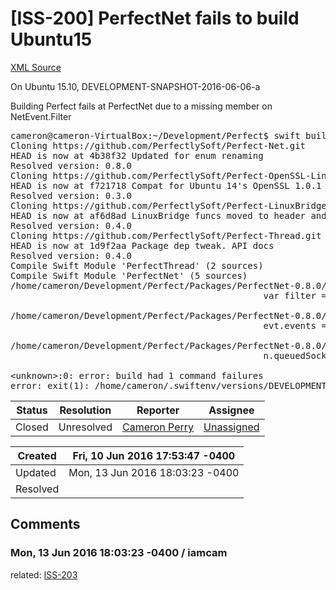 # [ISS-200] PerfectNet fails to build Ubuntu15

[XML Source](./xml/ISS-200.xml)
<p><p>On Ubuntu 15.10, DEVELOPMENT-SNAPSHOT-2016-06-06-a</p>

<p>Building Perfect fails at PerfectNet due to a missing member on NetEvent.Filter</p>

<div class="code panel" style="border-width: 1px;"><div class="codeContent panelContent">
<pre class="code-java">
cameron@cameron-VirtualBox:~/Development/Perfect$ swift build
Cloning https:<span class="code-comment">//github.com/PerfectlySoft/Perfect-Net.git
</span>HEAD is now at 4b38f32 Updated <span class="code-keyword">for</span> <span class="code-keyword">enum</span> renaming
Resolved version: 0.8.0
Cloning https:<span class="code-comment">//github.com/PerfectlySoft/Perfect-OpenSSL-Linux.git
</span>HEAD is now at f721718 Compat <span class="code-keyword">for</span> Ubuntu 14's OpenSSL 1.0.1
Resolved version: 0.3.0
Cloning https:<span class="code-comment">//github.com/PerfectlySoft/Perfect-LinuxBridge.git
</span>HEAD is now at af6d8ad LinuxBridge funcs moved to header and extern inlined
Resolved version: 0.4.0
Cloning https:<span class="code-comment">//github.com/PerfectlySoft/Perfect-<span class="code-object">Thread</span>.git
</span>HEAD is now at 1d9f2aa Package dep tweak. API docs
Resolved version: 0.4.0
Compile Swift Module 'PerfectThread' (2 sources)
Compile Swift Module 'PerfectNet' (5 sources)
/home/cameron/Development/Perfect/Packages/PerfectNet-0.8.0/Sources/NetEvent.swift:198:20: error: type 'NetEvent.Filter' has no member 'None'
                                                <span class="code-keyword">var</span> filter = Filter.None
                                                             ^~~~~~ ~~~~
/home/cameron/Development/Perfect/Packages/PerfectNet-0.8.0/Sources/NetEvent.swift:299:20: error: type 'NetEvent.Filter' has no member 'Read'
                                                evt.events = Filter.Read.epollEvent | EPOLLONESHOT.rawValue | EPOLLET.rawValue
                                                             ^~~~~~ ~~~~
/home/cameron/Development/Perfect/Packages/PerfectNet-0.8.0/Sources/NetEvent.swift:302:77: error: type 'NetEvent.Filter' has no member 'Read'
                                                n.queuedSockets[associated] = QueuedSocket(socket: associated, what: .Read, timeoutSeconds: timeoutSeconds, callback: threadingCallback, associated: newSocket)
                                                                                                                      ^~~~
&lt;unknown&gt;:0: error: build had 1 command failures
error: exit(1): /home/cameron/.swiftenv/versions/DEVELOPMENT-SNAPSHOT-2016-06-06-a/usr/bin/swift-build-tool -f /home/cameron/Development/Perfect/.build/debug.yaml
</pre>
</div></div></p>





Status|Resolution|Reporter|Assignee
------|----------|--------|--------
Closed|Unresolved|[Cameron Perry](iamcam)|[Unassigned]($-1)





Created|Fri, 10 Jun 2016 17:53:47 -0400
-------|--------------
Updated|Mon, 13 Jun 2016 18:03:23 -0400
Resolved|


## Comments




### Mon, 13 Jun 2016 18:03:23 -0400 / iamcam 

<p><p>related: <a href="http://jira.perfect.org:8080/browse/ISS-203" title="BuildingPerfectTemplate in Ubuntu 14.04 in AWS with swift 3.0 latest development build" class="issue-link" data-issue-key="ISS-203">ISS-203</a> </p></p>


